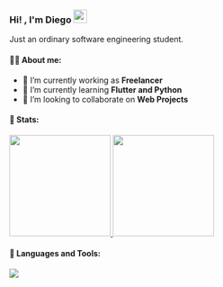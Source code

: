 <h3> Hi! , I'm Diego <img src="https://emojis.slackmojis.com/emojis/images/1579216111/7550/pikachu_wave.gif?1579216111" width="24" /></h3>

Just an ordinary software engineering student.  
  
#### 👨‍💻 About me:
- 🔭 I’m currently working as **Freelancer**
- 🌱 I’m currently learning **Flutter and Python**
- 👯 I’m looking to collaborate on **Web Projects**

#### 🧮 Stats:

<div>
  <a href="https://github.com/DiegoDA04/github-readme-stats"> 
    <img src="https://github-readme-stats.vercel.app/api?username=diegoda04&show_icons=true&theme=dark" height="180em"/>
  </a>
 <img src="https://github-readme-stats.vercel.app/api/top-langs/?username=diegoda04&layout=compact&langs_count=7&theme=dark" height="180em"/>
</div>

#### 🧰 Languages and Tools:  

<p align="left">
  <a href="https://skillicons.dev">
    <img src="https://skillicons.dev/icons?i=cpp,java,html,css,javascript,typescript,tailwind,git,github,angular,spring,mysql,vscode,visualstudio,idea,figma&perline=8" />
  </a>
</p>



